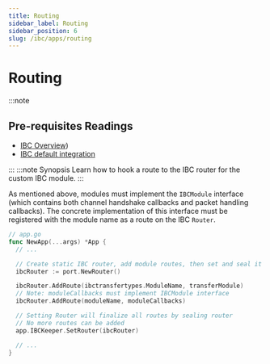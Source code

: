 ```yaml
---
title: Routing
sidebar_label: Routing
sidebar_position: 6
slug: /ibc/apps/routing
---
```



# Routing

:::note

## Pre-requisites Readings

- [IBC Overview](../01-overview.md))
- [IBC default integration](../02-integration.md)


:::
:::note Synopsis
Learn how to hook a route to the IBC router for the custom IBC module. 
:::

As mentioned above, modules must implement the `IBCModule` interface (which contains both channel
handshake callbacks and packet handling callbacks). The concrete implementation of this interface
must be registered with the module name as a route on the IBC `Router`.

```go
// app.go
func NewApp(...args) *App {
  // ...

  // Create static IBC router, add module routes, then set and seal it
  ibcRouter := port.NewRouter()

  ibcRouter.AddRoute(ibctransfertypes.ModuleName, transferModule)
  // Note: moduleCallbacks must implement IBCModule interface
  ibcRouter.AddRoute(moduleName, moduleCallbacks)

  // Setting Router will finalize all routes by sealing router
  // No more routes can be added
  app.IBCKeeper.SetRouter(ibcRouter)

  // ...
}
```
